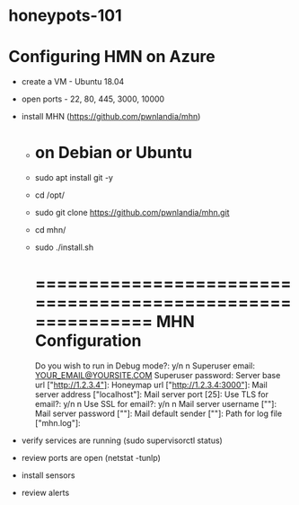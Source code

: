 # honeypots-101

# Configuring HMN on Azure
- create a VM - Ubuntu 18.04
- open ports - 22, 80, 445, 3000, 10000
- install MHN (https://github.com/pwnlandia/mhn)
  - # on Debian or Ubuntu
  - sudo apt install git -y
  - cd /opt/
  - sudo git clone https://github.com/pwnlandia/mhn.git
  - cd mhn/
  - sudo ./install.sh

    ===========================================================
    MHN Configuration
    ===========================================================
    Do you wish to run in Debug mode?: y/n n
    Superuser email: YOUR_EMAIL@YOURSITE.COM
    Superuser password: 
    Server base url ["http://1.2.3.4"]: 
    Honeymap url ["http://1.2.3.4:3000"]:
    Mail server address ["localhost"]: 
    Mail server port [25]: 
    Use TLS for email?: y/n n
    Use SSL for email?: y/n n
    Mail server username [""]: 
    Mail server password [""]: 
    Mail default sender [""]: 
    Path for log file ["mhn.log"]: 

- verify services are running (sudo supervisorctl status)
- review ports are open (netstat -tunlp)
- install sensors
- review alerts
